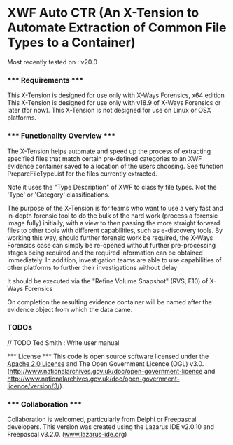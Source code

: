 # XWF Auto CTR (An X-Tension to Automate Extraction of Common File Types to a Container)
   Most recently tested on : v20.0 

###  *** Requirements ***
  This X-Tension is designed for use only with X-Ways Forensics, x64 edition
  This X-Tension is designed for use only with v18.9 of X-Ways Forensics or later (for now).
  This X-Tension is not designed for use on Linux or OSX platforms.

###  *** Functionality Overview ***
  The X-Tension helps automate and speed up the process of extracting specified
  files that match certain pre-defined categories to an XWF evidence container saved
  to a location of the users choosing. See function PrepareFileTypeList for the files 
  currently extracted.

  Note it uses the "Type Description" of XWF to classify file types.
  Not the 'Type' or 'Category' classifications.

  The purpose of the X-Tension is for teams who want to use a very fast and in-depth
  forensic tool to do the bulk of the hard work (process a forensic image fully)
  initially, with a view to then passing the more straight forward files to other
  tools with different capabilities, such as e-discovery tools. By working this way, should
  further forensic work be required, the X-Ways Forensics case can simply be
  re-opened without further pre-processing stages being required and the required
  information can be obtained immediately. In addition, investigation teams are
  able to use capabilities of other platforms to further their investigations without
  delay

  It should be executed via the "Refine Volume Snapshot" (RVS, F10) of X-Ways Forensics

  On completion the resulting evidence container will be named after the
  evidence object from which the data came.

###  TODOs
   // TODO Ted Smith :
     Write user manual

  *** License ***
  This code is open source software licensed under the [Apache 2.0 License]("http://www.apache.org/licenses/LICENSE-2.0.html")
  and The Open Government Licence (OGL) v3.0.
  (http://www.nationalarchives.gov.uk/doc/open-government-licence and
  http://www.nationalarchives.gov.uk/doc/open-government-licence/version/3/).

###  *** Collaboration ***
  Collaboration is welcomed, particularly from Delphi or Freepascal developers.
  This version was created using the Lazarus IDE v2.0.10 and Freepascal v3.2.0.
  (www.lazarus-ide.org)